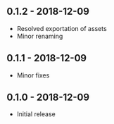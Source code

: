 
## 0.1.2 - 2018-12-09

* Resolved exportation of assets
* Minor renaming

## 0.1.1 - 2018-12-09

* Minor fixes

## 0.1.0 - 2018-12-09

* Initial release
